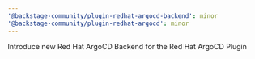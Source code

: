 ```yaml
---
'@backstage-community/plugin-redhat-argocd-backend': minor
'@backstage-community/plugin-redhat-argocd': minor
---
```


Introduce new Red Hat ArgoCD Backend for the Red Hat ArgoCD Plugin
